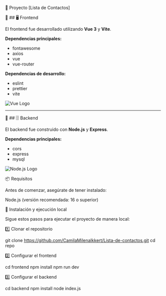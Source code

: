 🚀 Proyecto [Lista de Contactos]


📌 ## 🖥️ Frontend

El frontend fue desarrollado utilizando **Vue 3** y **Vite**.

**Dependencias principales:**

- fontawesome
- axios
- vue
- vue-router

**Dependencias de desarrollo:**

- eslint
- prettier
- vite

![Vue Logo](https://vuejs.org/images/logo.png)

---

📌 ## 🗄️ Backend

El backend fue construido con **Node.js** y **Express**.

**Dependencias principales:**

- cors
- express
- mysql

![Node.js Logo](https://nodejs.org/static/images/logo.svg)


📦 Requisitos

Antes de comenzar, asegúrate de tener instalado:

Node.js (versión recomendada: 16 o superior)


🚀 Instalación y ejecución local

Sigue estos pasos para ejecutar el proyecto de manera local:

1️⃣ Clonar el repositorio

git clone https://github.com/CamilaMilenaIkkert/Lista-de-contactos.git
cd repo

2️⃣ Configurar el frontend

cd frontend
npm install
npm run dev

3️⃣ Configurar el backend

cd backend
npm install
node index.js


